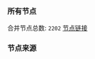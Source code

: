### 所有节点
合并节点总数: `2202`
[节点链接](https://raw.githubusercontent.com/rzhy1/11/master/sub/sub_merge_base64.txt)

### 节点来源